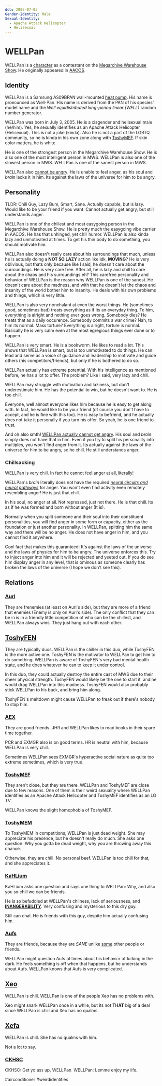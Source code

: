 ```yaml
---
dob: 2005-07-03
Gender-Identity: Male
Sexual-Identity:
  - Apache Attack Helicopter
  - Helisexual
---
```

# WELLPan

WELLPan is a [character](Characters.md) as a contestant on the [Megarchive Warehouse Show](../../../Megarchive%20Warehouse%20Show/Megarchive%20Warehouse%20Show.md). He originally appeared in [AACOS](../../../Megarchive%20Warehouse%20Show/AACOS.md).

## Identity

WELLPan is a Samsung AS09BPAN wall-mounted [heat pump](../../Species/Air%20Conditioners.md). His name is pronounced as Well-Pan. His name is derived from the PAN of his species' model name and the *Well equidistributed long-period linear (WELL)* random number generator.

WELLPan was born in July 3, 2005. He is a cisgender and helisexual male (he/him). Yes, he sexually identifies as an Apache Attack Helicopter (Helisexual). This is not a joke (kinda). Also he is not a part of the LGBTQ community, so he is kinda in his own zone along with [ToshyMEF](ToshyMEF.md). 
If skin color matters, he is white.

He is one of the strongest person in the Megarchive Warehouse Show. He is also one of the most intelligent person in MWS. WELLPan is also one of the slowest person in MWS. WELLPan is one of the sanest person in MWS.

WELLPan also [cannot be angry](#Chillsacking). He is unable to feel anger, as his soul and *brain* lacks it in him. Its against the laws of the universe for him to be angry. 

## Personality
TLDR: Chill Guy, Lazy Bum, Smart, Sane. Actually capable, but is lazy. Would like to be your friend if you want. Cannot actually get angry, but still understands anger.

WELLPan is one of the chillest and most easygoing person in the Megarchive Warehouse Show. He is pretty much the easygoing vibe carrier in AACOS. He has that unhinged, yet chill humor. WELLPan is also kinda lazy and unmotivated at times. To get his thin body to do something, you should motivate him.

WELLPan also doesn't really care about his surroundings that much, unless he is actually doing a **NOT SO LAZY** action like idk, **MOVING**? He is very oblivious, but thats only because like I said, he doesn't care about the surroundings. He is very care free. After all, he is lazy and chill to care about the chaos and his surroundings eh? This carefree personality and behavior of WELLPan is the reason why WELLPan is one of the sanest. He doesn't care about the madness, and with that he doesn't let the chaos and insanity of the world bother him to insanity. He deals with his own problems and things, which is very little.

WELLPan is also very nonchalant at even the worst things. He (sometimes good, sometimes bad) treats everything as if its an everyday thing. To him, everything is alright and nothing ever goes wrong. Somebody dies? He treats that as a daily occurence. Somebody commits a war crime? Nah, to him its normal. Mass torture? Everything is alright, torture is normal. Basically he is very calm even at the most egregious things ever done or to happen.

WELLPan is very smart. He is a bookworm. He likes to read a lot. This shows that WELLPan is smart, but is too unmotivated to do things. He can lead and serve as a voice of guidance and leadership to motivate and guide others (his competitors/friends), but only if he is bothered to do so.

WELLPan actually has extreme potential. With his intelligence as mentioned before, he has a lot to offer. The problem? Like I said, very lazy and chill.

WELLPan may struggle with motivation and laziness, but don't underestimate him. He has the potential to win, but he doesn't want to. He is too chill. 

Everyone, well almost everyone likes him because he is easy to get along with. In fact, he would like to be your friend (of course you don't have to accept, and he is fine with this too). He is easy to befriend, and he actually does not take it personally if you turn his offer. So yeah, he is one friend to trust.

And oh also smth! [WELLPan actually cannot get angry](#Chillsacking). His soul and *brain* simply does not have that in him. Even if you try to split his personality into multiples, you won't find anger from it. Its actually against the laws of the universe for him to be angry, so he chill. He still understands anger.

### Chillsacking

WELLPan is very chill. In fact he cannot feel anger at all, literally!

WELLPan's *brain* literally does not have the required [*neural circuits and neural pathways*](void:more-like-electrica-traces) for anger. You won't even find activity even remotely resembling anger! He is just that chill.

In his soul, no anger at all. Not repressed, just not there. He is that chill. Its as if he was formed and born without anger (It is).

Normally when you split someone and their soul into their constituent personalities, you will find anger in some form or capacity, either as the foundation or just another personality. In WELLPan, splitting him the same way and there will be no anger. He does not have anger in him, and you cannot find it anywhere.

Cool fact that makes this guaranteed: It's against the laws of the universe and the laws of physics for him to be angry. The universe enforces this. Try to inject anger into him and it will be rejected and yeeted out. If you do see him display anger in any level, that is ominous as someone clearly has broken the laws of the universe (I hope we don't see this).

## Relations

### [Aurl](Aurl.md)
They are frenemies (at least on Aurl's side), but they are more of a friend that enemies (Enemy is only on Aurl's side). The only conflict that they can be in is in a friendly little competition of who can be the chillest, and WELLPan always wins. They just hang out with each other.

## [ToshyFEN](ToshyFEN.md)
They are typically duos. WELLPan is the chiller in this duo, while ToshyFEN is the more active one. ToshyFEN is the motivator to WELLPan to get him to do something. WELLPan is aware of ToshyFEN's very bad mental health state, and he does whatever he can to keep it under control.

In this duo, they could actually destroy the entire cast of MWS due to their sheer physical strength. ToshyFEN would likely be the one to start it, and he would drag WELLPan into this madness. ToshyFEN would also probably stick WELLPan to his back, and bring him along.

ToshyFEN's meltdown might cause WELLPan to freak out if there's nobody to stop him.

### [AEX](AEX.md)
They are good friends. JHR and WELLPan likes to read books in their spare time together.

PCR and EXMGR also is on good terms. HR is neutral with him, because WELLPan is very chill.

Sometimes WELLPan sees EXMGR's hyperactive social nature as quite too extreme sometimes, which is very true.

### [ToshyMEF](ToshyMEF.md)
They aren't close, but they are there. WELLPan and ToshyMEF are close due to few reasons. One of them is their weird sexuality where WELLPan identifies as an Apache Attack Helicopter and ToshyMEF identifies as an LG TV.

WELLPan knows the slight homophobia of ToshyMEF.

### [ToshyMEM](ToshyMEM.md)
To ToshyMEM in competitions, WELLPan is just dead weight. She may appreciate his presence, but he doesn't really do much. She asks one question: Why you gotta be dead weight, why you are throwing away this chance.

Otherwise, they are chill. No personal beef. WELLPan is too chill for that, and she appreciates it.

### [KaHLium](KaHLium.md)
KaHLium asks one question and says one thing to WELLPan: Why, and also you so chill we can be friends.

He is so befuddled at WELLPan's chilness, lack of seriousness, and [**INANGERABILITY**](void:made-up-word-for-cannot-be-angered). Very confusing and mysterious to this dry guy.

Still can chat. He is friends with this guy, despite him actually confusing him.

### [Aufs](Aufs.md)
They are friends, because they are *SANE* unlike [some](ToshyFEN.md) other people or friends.

WELLPan might question Aufs at times about his behavior of lurking in the dark. He feels something is off when that happens, but he understands about Aufs. WELLPan knows that Aufs is very complicated.

## [Xeo](Xeo.md)

WELLPan is chill. WELLPan is one of the people Xeo has no problems with.

Xeo might snark WELLPan once in a while, but its not **THAT** big of a deal since WELLPan is chill and Xeo has no qualms.

## [Xefa](Xefa.md)

WELLPan is chill. She has no qualms with him.

Not a lot to say.

### [CKHSC](CKHSC.md)

CKHSC: Get yo ass up, WELLPan.
WELLPan: Lemme enjoy my life.

#airconditioner #weirdidentities